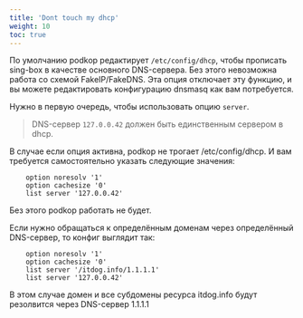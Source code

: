 ```yaml
---
title: 'Dont touch my dhcp'
weight: 10
toc: true
---
```


По умолчанию podkop редактирует `/etc/config/dhcp`, чтобы прописать sing-box в качестве основного DNS-сервера. Без этого невозможна работа со схемой FakeIP/FakeDNS. Эта опция отключает эту функцию, и вы можете редактировать конфигурацию dnsmasq как вам потребуется.

Нужно в первую очередь, чтобы использовать опцию `server`.

> DNS-сервер `127.0.0.42` должен быть единственным сервером в dhcp.

В случае если опция активна, podkop не трогает /etc/config/dhcp. И вам требуется самостоятельно указать следующие значения:
```
	option noresolv '1'
	option cachesize '0'
	list server '127.0.0.42'
```
Без этого podkop работать не будет.

Если нужно обращаться к определённым доменам через определённый DNS-сервер, то конфиг выглядит так:
```
	option noresolv '1'
	option cachesize '0'
	list server '/itdog.info/1.1.1.1'
	list server '127.0.0.42'
```

В этом случае домен и все субдомены ресурса itdog.info будут резолвится через DNS-сервер 1.1.1.1